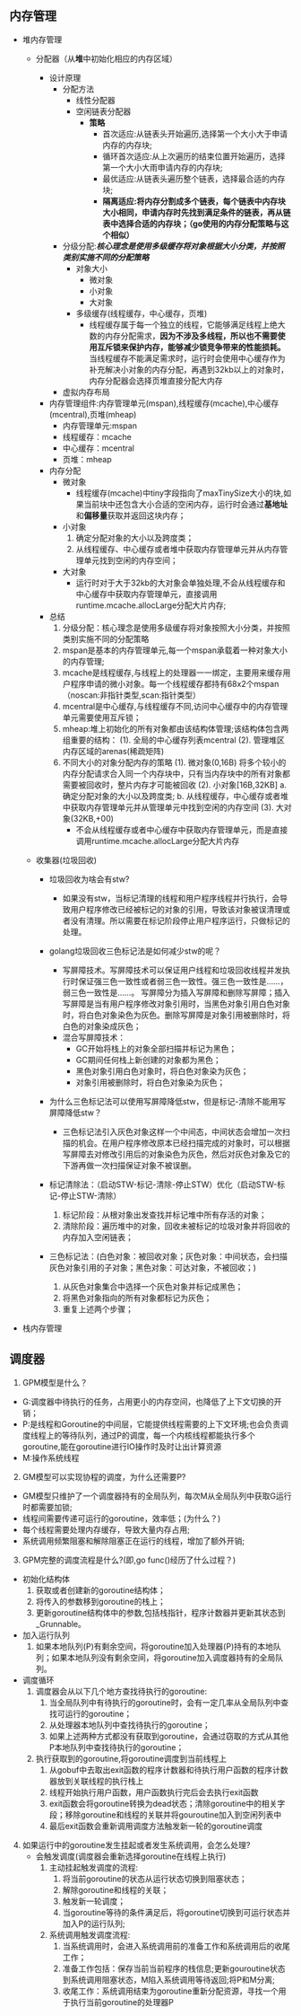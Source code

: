 ## 内存管理
- 堆内存管理
  - 分配器（从**堆**中初始化相应的内存区域）  
    - 设计原理
         - 分配方法  
             - 线性分配器
             - 空闲链表分配器  
                 * **策略**   
                     * 首次适应:从链表头开始遍历,选择第一个大小大于申请内存的内存块;
                     * 循环首次适应:从上次遍历的结束位置开始遍历，选择第一个大小大雨申请内存的内存块;
                     * 最优适应:从链表头遍历整个链表，选择最合适的内存块;
                     * **隔离适应:将内存分割成多个链表，每个链表中内存块大小相同，申请内存时先找到满足条件的链表，再从链表中选择合适的内存块；（go使用的内存分配策略与这个相似）**
         - 分级分配:***核心理念是使用多级缓存将对象根据大小分类，并按照类别实施不同的分配策略***  
           - 对象大小
             - 微对象
             - 小对象
             - 大对象
           - 多级缓存(线程缓存，中心缓存，页堆)
               - 线程缓存属于每一个独立的线程，它能够满足线程上绝大数的内存分配需求，**因为不涉及多线程，所以也不需要使用互斥锁来保护内存，能够减少锁竞争带来的性能损耗。** 当线程缓存不能满足需求时，运行时会使用中心缓存作为补充解决小对象的内存分配，再遇到32kb以上的对象时，内存分配器会选择页堆直接分配大内存
         - 虚拟内存布局
    - 内存管理组件:内存管理单元(mspan),线程缓存(mcache),中心缓存(mcentral),页堆(mheap)
        - 内存管理单元:mspan
        - 线程缓存：mcache
        - 中心缓存：mcentral
        - 页堆：mheap
    - 内存分配
      - 微对象
        - 线程缓存(mcache)中tiny字段指向了maxTinySize大小的块,如果当前块中还包含大小合适的空闲内存，运行时会通过**基地址**和**偏移量**获取并返回这块内存；
      - 小对象
          1. 确定分配对象的大小以及跨度类；
          2. 从线程缓存、中心缓存或者堆中获取内存管理单元并从内存管理单元找到空闲的内存空间；
      - 大对象 
        - 运行时对于大于32kb的大对象会单独处理,不会从线程缓存和中心缓存中获取内存管理单元，直接调用runtime.mcache.allocLarge分配大片内存;
    - 总结
      1. 分级分配：核心理念是使用多级缓存将对象按照大小分类，并按照类别实施不同的分配策略 
      2. mspan是基本的内存管理单元,每一个mspan承载着一种对象大小的内存管理;
      3. mcache是线程缓存,与线程上的处理器一一绑定，主要用来缓存用户程序申请的微小对象。每一个线程缓存都持有68x2个mspan（noscan:非指针类型,scan:指针类型）
      4. mcentral是中心缓存,与线程缓存不同,访问中心缓存中的内存管理单元需要使用互斥锁；
      5. mheap:堆上初始化的所有对象都由该结构体管理;该结构体包含两组重要的结构：
         (1). 全局的中心缓存列表mcentral
         (2). 管理堆区内存区域的arenas(稀疏矩阵) 
      6. 不同大小的对象分配内存的策略
        (1). 微对象(0,16B)
              将多个较小的内存分配请求合入同一个内存块中，只有当内存块中的所有对象都需要被回收时，整片内存才可能被回收
        (2). 小对象[16B,32KB]
            a. 确定分配对象的大小以及跨度类;
            b. 从线程缓存，中心缓存或者堆中获取内存管理单元并从管理单元中找到空闲的内存空间
        (3). 大对象(32KB,+00)  
           -  不会从线程缓存或者中心缓存中获取内存管理单元，而是直接调用runtime.mcache.allocLarge分配大片内存
  
  - 收集器(垃圾回收)
    - 垃圾回收为啥会有stw?
      - 如果没有stw，当标记清理的线程和用户程序线程并行执行，会导致用户程序修改已经被标记的对象的引用，导致该对象被误清理或者没有清理。所以需要在标记阶段停止用户程序运行，只做标记的处理。
  
    - golang垃圾回收三色标记法是如何减少stw的呢？
      - 写屏障技术。写屏障技术可以保证用户线程和垃圾回收线程并发执行时保证强三色一致性或者弱三色一致性。强三色一致性是……，弱三色一致性是……。
      写屏障分为插入写屏障和删除写屏障；插入写屏障是当有用户程序修改对象引用时，当黑色对象引用白色对象时，将白色对象染色为灰色。删除写屏障是对象引用被删除时，将白色的对象染成灰色；
      - 混合写屏障技术：
        - GC开始将栈上的对象全部扫描并标记为黑色；
        - GC期间任何栈上新创建的对象都为黑色；
        - 黑色对象引用白色对象时，将白色对象染为灰色；
        - 对象引用被删除时，将白色对象染为灰色；
  
    - 为什么三色标记法可以使用写屏障降低stw，但是标记-清除不能用写屏障降低stw？
      - 三色标记法引入灰色对象这样一个中间态，中间状态会增加一次扫描的机会。在用户程序修改原本已经扫描完成的对象时，可以根据写屏障去对修改引用后的对象染色为灰色，然后对灰色对象及它的下游再做一次扫描保证对象不被误删。
  
    - 标记清除法：（启动STW-标记-清除-停止STW）优化（启动STW-标记-停止STW-清除）
      1. 标记阶段：从根对象出发查找并标记堆中所有存活的对象；
      2. 清除阶段：遍历堆中的对象，回收未被标记的垃圾对象并将回收的内存加入空闲链表；
     
    - 三色标记法：(白色对象：被回收对象；灰色对象：中间状态，会扫描灰色对象引用的子对象；黑色对象：可达对象，不被回收；)
      1. 从灰色对象集合中选择一个灰色对象并标记成黑色；
      2. 将黑色对象指向的所有对象都标记为灰色；
      3. 重复上述两个步骤；

- 栈内存管理



## 调度器
1. GPM模型是什么？
  - G:调度器中待执行的任务，占用更小的内存空间，也降低了上下文切换的开销；
  - P:是线程和Goroutine的中间层，它能提供线程需要的上下文环境;也会负责调度线程上的等待队列，通过P的调度，每一个内核线程都能执行多个goroutine,能在goroutine进行IO操作时及时让出计算资源
  - M:操作系统线程
2. GM模型可以实现协程的调度，为什么还需要P?
  - GM模型只维护了一个调度器持有的全局队列，每次M从全局队列中获取G运行时都需要加锁;
  - 线程间需要传递可运行的goroutine，效率低；(为什么？)
  - 每个线程需要处理内存缓存，导致大量内存占用;
  - 系统调用频繁阻塞和解除阻塞正在运行的线程，增加了额外开销;
3. GPM完整的调度流程是什么?(即,go func()经历了什么过程？)
  - 初始化结构体
    1. 获取或者创建新的goroutine结构体；
    2. 将传入的参数移到goroutine的栈上；
    3. 更新goroutine结构体中的参数,包括栈指针，程序计数器并更新其状态到_Grunnable。
  - 加入运行队列
    1. 如果本地队列(P)有剩余空间，将goroutine加入处理器(P)持有的本地队列；如果本地队列没有剩余空间，将goroutine加入调度器持有的全局队列。
  - 调度循环
    1. 调度器会从以下几个地方查找待执行的goroutine:
       1. 当全局队列中有待执行的goroutine时，会有一定几率从全局队列中查找可运行的goroutine；
       2. 从处理器本地队列中查找待执行的goroutine；
       3. 如果上述两种方式都没有获取到goroutine，会通过窃取的方式从其他P本地队列中查找待执行的goroutine；
    2. 执行获取到的goroutine,将goroutine调度到当前线程上
       1. 从gobuf中去取出exit函数的程序计数器和待执行用户函数的程序计数器放到关联线程的执行栈上
       2. 线程开始执行用户函数，用户函数执行完后会去执行exit函数
       3. exit函数会将goroutine转换为dead状态；清除goroutine中的相关字段；移除goroutine和线程的关联并将gouroutine加入到空闲列表中
       4. 最后exit函数会重新调用调度方法触发新一轮的goroutine调度
4. 如果运行中的goroutine发生挂起或者发生系统调用，会怎么处理? 
   - 会触发调度(调度器会重新选择goroutine在线程上执行)
      1. 主动挂起触发调度的流程:
         1. 将当前goroutine的状态从运行状态切换到阻塞状态；
         2. 解除goroutine和线程的关联；
         3. 触发新一轮调度；
         4. 当goroutine等待的条件满足后，将goroutine切换到可运行状态并加入P的运行队列;
      2. 系统调用触发调度流程:
         1. 当系统调用时，会进入系统调用前的准备工作和系统调用后的收尾工作；
         2. 准备工作包括：保存当前当前程序的栈信息;更新gouroutine状态到系统调用阻塞状态，M陷入系统调用等待返回;将P和M分离;
         3. 收尾工作：系统调用结束为goroutine重新分配资源，寻找一个用于执行当前goroutine的处理器P